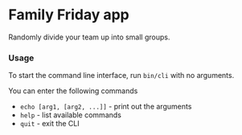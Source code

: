 # Family Friday app

Randomly divide your team up into small groups.

### Usage

To start the command line interface, run `bin/cli` with no arguments.

You can enter the following commands

* `echo [arg1, [arg2, ...]]` - print out the arguments
* `help` - list available commands
* `quit` - exit the CLI
